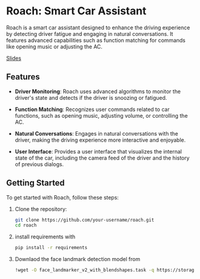 
# Roach: Smart Car Assistant

Roach is a smart car assistant designed to enhance the driving experience by detecting driver fatigue and engaging in natural conversations. It features advanced capabilities such as function matching for commands like opening music or adjusting the AC.

[Slides](https://docs.google.com/presentation/d/1Bvz7Jjc12NPEY--Cc_XfTcGq5MlKbuA5ew94Y3gOsl8/edit?usp=sharing)

## Features

- **Driver Monitoring**: Roach uses advanced algorithms to monitor the driver's state and detects if the driver is snoozing or fatigued.

- **Function Matching**: Recognizes user commands related to car functions, such as opening music, adjusting volume, or controlling the AC.

- **Natural Conversations**: Engages in natural conversations with the driver, making the driving experience more interactive and enjoyable.

- **User Interface**: Provides a user interface that visualizes the internal state of the car, including the camera feed of the driver and the history of previous dialogs.

## Getting Started

To get started with Roach, follow these steps:

1. Clone the repository:

   ```bash
   git clone https://github.com/your-username/roach.git
   cd roach
2. install requirements with  
    ```bash
   pip install -r requirements
4. Downlaod the face landmark detection model from 
    ```bash
    !wget -O face_landmarker_v2_with_blendshapes.task -q https://storage.googleapis.com/mediapipe-models/face_landmarker/face_landmarker/float16/1/face_landmarker.task
